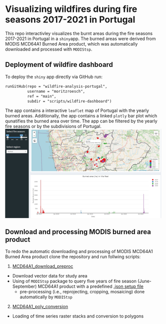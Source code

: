
# Visualizing wildfires during fire seasons 2017-2021 in Portugal

This repo interactivley visualizes the burnt areas during the fire seasons 2017-2021 in Portugal in a ```shiny```app.
The burned areas were derived from MODIS MCD64A1 Burned Area product, which was automatically downloaded and processed with ```MODIStsp```.

## Deployment of wildfire dashboard

To deploy the ```shiny``` app directly via GitHub run:
```
runGitHub(repo = "wildfire-analysis-portugal",
          username = "moritzroesch",
          ref = "main",
          subdir = "scripts/wildfire-dashboard")
```  
The app contains a interactive ```leaflet``` map of Portugal with the yearly burned areas.
Additionally, the app contains a linked ```plotly``` bar plot which qunatifies the burned area over time.
The app can be filtered by the yearly fire seasons or by the subdivisions of Portugal.
![alt text](auxiliary/app_screenshot.JPG)

## Download and processing MODIS burned area product
To redo the automatic downloading and processing of MODIS MCD64A1 Burned Area product clone the repository and run follwing scripts:
1. [MCD64A1_download_preproc](scripts/MCD64A1_download_preproc.R)
* Download vector data for study area
* Using of ```MODIStsp``` package to query five years of fire season (June-September) MCD64A1 product with a predefined [.json setup file](auxiliary/MCD64A1_PRT_setup.json)
    - pre-processing (i.e., reprojecting, cropping, mosaicing) done automatically by ```MODIStsp```
2. [MCD64A1_poly_conversion](scripts/MCD64A1_poly_conversion.R)
* Loading of time series raster stacks and conversion to polygons